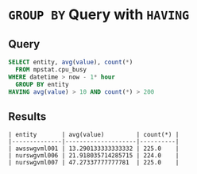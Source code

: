 # `GROUP BY` Query with `HAVING`

## Query

```sql
SELECT entity, avg(value), count(*)
  FROM mpstat.cpu_busy 
WHERE datetime > now - 1* hour
  GROUP BY entity
HAVING avg(value) > 10 AND count(*) > 200
```

## Results

```ls
| entity       | avg(value)         | count(*) |
|--------------|--------------------|----------|
| awsswgvml001 | 13.290133333333332 | 225.0    |
| nurswgvml006 | 21.918035714285715 | 224.0    |
| nurswgvml007 | 47.27337777777781  | 225.0    |
```
